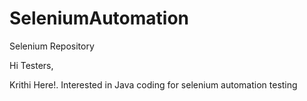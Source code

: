 # SeleniumAutomation
Selenium Repository

Hi Testers,

Krithi Here!.  Interested in Java coding for selenium automation testing
